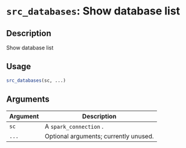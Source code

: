 # `src_databases`: Show database list

## Description


 Show database list


## Usage

```r
src_databases(sc, ...)
```


## Arguments

Argument      |Description
------------- |----------------
```sc```     |     A `spark_connection` .
```...```     |     Optional arguments; currently unused.

